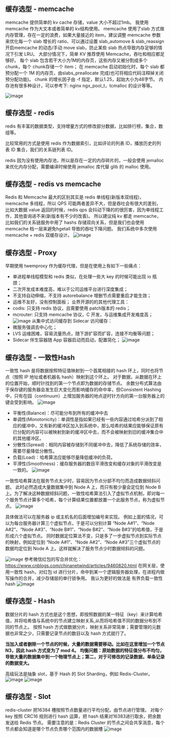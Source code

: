 ## 缓存选型 - memcache
memcache 提供简单的 kv cache 存储，value 大小不超过1mb。
我使用 memcache 作为大文本或者简单的 kv结构使用。
memcache 使用了slab 方式做内存管理，存在一定的浪费，如果大量接近的 item，建议调整 memcache 参数来优化每一个 slab 增长的 ratio、可以通过设置 slab_automove & slab_reassign 开启memcache 的动态/手动 move slab，防止某些 slab 热点导致内存足够的情况下引发 LRU。
大部分情况下，简单 KV 推荐使用 Memcache，吞吐和相应都足够好。
每个 slab 包含若干大小为1M的内存页，这些内存又被分割成多个 chunk，每个 chunk存储一个 item；
在 memcache 启动初始化时，每个 slab 都预分配一个 1M 的内存页，由slabs_preallocate 完成(也可将相应代码注释掉关闭预分配功能)。
chunk 的增长因子由 -f 指定，默认1.25，起始大小为48字节。
内存池有很多种设计，可以参考下: nginx ngx_pool_t，tcmalloc 的设计等等。

![image](https://tva4.sinaimg.cn/large/a616b9a4ly1gmrnydbr31j20wh0j8tc2.jpg)

## 缓存选型 - redis
redis 有丰富的数据类型，支持增量方式的修改部分数据，比如排行榜，集合，数组等。

比较常用的方式是使用 redis 作为数据索引，比如评论的列表 ID，播放历史的列表 ID 集合，我们的关系链列表 ID。

redis 因为没有使用内存池，所以是存在一定的内存碎片的，一般会使用 jemalloc 来优化内存分配，需要编译时候使用 jemalloc 库代替 glib 的 malloc 使用。

## 缓存选型 - redis vs memcache

Redis 和 Memcache 最大的区别其实是 redis 单线程(新版本双线程)，memcache 多线程，所以 QPS 可能两者差异不大，但是吞吐会有很大的差别，比如大数据 value 返回的时候，redis qps 会抖动下降的的很厉害，因为单线程工作，其他查询进不来(新版本有不少的改善)。
所以建议纯 kv 都走 memcache，比如我们的关系链服务中用了 hashs 存储双向关系，但是我们也会使用 memcache 档一层来避免hgetall 导致的吞吐下降问题。
我们系统中多次使用 memcache + redis 双缓存设计。
![image](https://tva1.sinaimg.cn/large/a616b9a4gy1gmro0vfxe5j20lo0c4aci.jpg)

## 缓存选型 - Proxy
早期使用 twemproxy 作为缓存代理，但是在使用上有如下一些痛点：
- 单进程单线程模型和 redis 类似，在处理一些大 key 的时候可能出现 io 瓶颈；
- 二次开发成本难度高，难以于公司运维平台进行深度集成；
- 不支持自动伸缩，不支持 autorebalance 增删节点需要重启才能生效；
- 运维不友好，没有控制面板；
业界开源的的其他代理工具：
- codis: 只支持 redis 协议，且需要使用 patch版本的 redis；
- mcrouter: 只支持 memcache 协议，C 开发，与运维集成开发难度高；
![image](https://tvax1.sinaimg.cn/large/a616b9a4gy1gmro2u6r1nj20xk0k0jys.jpg)
从集中式访问缓存到 Sidecar 访问缓存：
- 微服务强调去中心化；
- LVS 运维困难，容易流量热点，随下游扩容而扩容，连接不均衡等问题；
- Sidecar 伴生容器随 App 容器启动而启动，配置简化；
![image](https://tvax3.sinaimg.cn/large/a616b9a4gy1gmro49dog2j20v80wi7cv.jpg)

## 缓存选型 - 一致性Hash
一致性 hash 是将数据按照特征值映射到一个首尾相接的 hash 环上，同时也将节点（按照 IP 地址或者机器名 hash）映射到这个环上。
对于数据，从数据在环上的位置开始，顺时针找到的第一个节点即为数据的存储节点。
余数分布式算法由于保存键的服务器会发生巨大变化而影响缓存的命中率，但Consistent Hashing 中，只有在园（continuum）上增加服务器的地点逆时针方向的第一台服务器上的键会受到影响。
![image](https://tva2.sinaimg.cn/large/a616b9a4ly1gmro699b8wj20sa0td0zu.jpg)

- 平衡性(Balance)：尽可能分布到所有的缓冲中去
- 单调性(Monotonicity)：单调性是指如果已经有一些内容通过哈希分派到了相应的缓冲中，又有新的缓冲区加入到系统中，那么哈希的结果应能够保证原有已分配的内容可以被映射到新的缓冲区中去，而不会被映射到旧的缓冲集合中的其他缓冲区。
- 分散性(Spread)：相同内容被存储到不同缓冲中去，降低了系统存储的效率，需要尽量降低分散性。
- 负载(Load)：哈希算法应能够尽量降低缓冲的负荷。
- 平滑性(Smoothness)：缓存服务器的数目平滑改变和缓存对象的平滑改变是一致的。
![image](https://tvax2.sinaimg.cn/large/a616b9a4gy1gmro7msua1j20rk0s8dne.jpg)

一致性哈希算法在服务节点太少时，容易因为节点分部不均匀而造成数据倾斜问题。
此时必然造成大量数据集中到 Node A 上，而只有极少量会定位到 Node B 上。为了解决这种数据倾斜问题，一致性哈希算法引入了虚拟节点机制，即对每一个服务节点计算多个哈希，每个计算结果位置都放置一个此服务节点，称为虚拟节点。
![image](https://tva2.sinaimg.cn/large/a616b9a4gy1gmro83ee02j20ly0uz77o.jpg)

具体做法可以在服务器 ip 或主机名的后面增加编号来实现。
例如上面的情况，可以为每台服务器计算三个虚拟节点，于是可以分别计算 
“Node A#1”、“Node A#2”、“Node A#3”、“Node B#1”、“Node B#2”、“Node B#3”的哈希值，于是形成六个虚拟节点。
同时数据定位算法不变，只是多了一步虚拟节点到实际节点的映射，例如定位到
“Node A#1”、“Node A#2”、“Node A#3”三个虚拟节点的数据均定位到 Node A 上。这样就解决了服务节点少时数据倾斜的问题。

![image](https://tva3.sinaimg.cn/large/a616b9a4gy1gmro8ttxgwj20sd0stwkl.jpg)
参考微信红包的写合并优化：
https://www.cnblogs.com/chinanetwind/articles/9460820.html
在网关层，使用一致性 hash，对红包 id 进行分片，命中到某一个逻辑服务器处理，在进程内做写操作的合并，减少存储层的单行锁争用。
我认为更好的做法是 有界负载一致性 hash
![image](https://tvax2.sinaimg.cn/large/a616b9a4gy1gmro9amgddj20no0ltdl2.jpg)

## 缓存选型 - Hash
数据分片的 hash 方式也是这个思想，即按照数据的某一特征（key）来计算哈希值，并将哈希值与系统中的节点建立映射关系,从而将哈希值不同的数据分布到不同的节点上。
按照 hash 方式做数据分片，映射关系非常简单；需要管理的元数据也非常之少，只需要记录节点的数目以及 hash 方式就行了。

**当加入或者删除一个节点的时候，大量的数据需要移动。比如在这里增加一个节点 N3，因此 hash 方式变为了 mod 4。**
**均衡问题：原始数据的特征值分布不均匀，导致大量的数据集中到一个物理节点上；第二，对于可修改的记录数据，单条记录的数据变大。**

高级玩法是抽象 slot，基于 Hash 的 Slot Sharding，例如 Redis-Cluster。
![image](https://tvax2.sinaimg.cn/large/a616b9a4gy1gmroe1fjz5j20tq070abr.jpg)
![image](https://tvax3.sinaimg.cn/large/a616b9a4gy1gmroeaywi1j20tt0hxq63.jpg)

## 缓存选型 - Slot
redis-cluster 把16384 槽按照节点数量进行平均分配，由节点进行管理。
对每个 key 按照 CRC16 规则进行 hash 运算，把 hash 结果对16383进行取余，把余数发送给 Redis 节点。
需要注意的是：Redis Cluster 的节点之间会共享消息，每个节点都会知道是哪个节点负责哪个范围内的数据槽
![image](https://tva1.sinaimg.cn/large/a616b9a4gy1gmrof8dv98j20xf0i9gxc.jpg)

